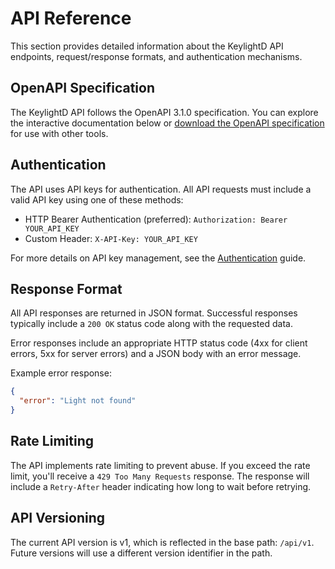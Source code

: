 # API Reference

This section provides detailed information about the KeylightD API endpoints, request/response formats, and authentication mechanisms.

## OpenAPI Specification

The KeylightD API follows the OpenAPI 3.1.0 specification. You can explore the interactive documentation below or [download the OpenAPI specification](spec/openapi.yaml) for use with other tools.

<div id="swagger-ui"></div>

<script>
  window.onload = function() {
    const ui = SwaggerUIBundle({
      url: "spec/openapi.yaml",
      dom_id: '#swagger-ui',
      presets: [
        SwaggerUIBundle.presets.apis,
        SwaggerUIBundle.SwaggerUIStandalonePreset
      ],
      layout: "BaseLayout",
      deepLinking: true,
      displayOperationId: false,
      defaultModelsExpandDepth: 1,
      defaultModelExpandDepth: 1,
      defaultModelRendering: 'model',
      docExpansion: 'list',
      showExtensions: false,
      showCommonExtensions: false
    });
    window.ui = ui;
  };
</script>

## Authentication

The API uses API keys for authentication. All API requests must include a valid API key using one of these methods:

- HTTP Bearer Authentication (preferred): `Authorization: Bearer YOUR_API_KEY`
- Custom Header: `X-API-Key: YOUR_API_KEY`

For more details on API key management, see the [Authentication](../authentication.md) guide.

## Response Format

All API responses are returned in JSON format. Successful responses typically include a `200 OK` status code along with the requested data.

Error responses include an appropriate HTTP status code (4xx for client errors, 5xx for server errors) and a JSON body with an error message.

Example error response:

```json
{
  "error": "Light not found"
}
```

## Rate Limiting

The API implements rate limiting to prevent abuse. If you exceed the rate limit, you'll receive a `429 Too Many Requests` response. The response will include a `Retry-After` header indicating how long to wait before retrying.

## API Versioning

The current API version is v1, which is reflected in the base path: `/api/v1`. Future versions will use a different version identifier in the path.